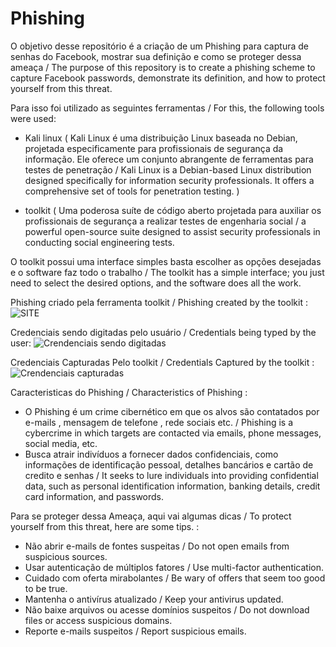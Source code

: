 # Phishing
O objetivo desse repositório é a criação de um Phishing para captura de senhas do Facebook, mostrar sua definição e como se proteger dessa ameaça / The purpose of this repository is to create a phishing scheme to capture Facebook passwords, demonstrate its definition, and how to protect yourself from this threat.

Para isso foi utilizado as seguintes ferramentas / For this, the following tools were used: 

- Kali linux ( Kali Linux é uma distribuição Linux baseada no Debian, projetada especificamente para profissionais de segurança da informação. Ele oferece um conjunto abrangente de ferramentas para testes de penetração / Kali Linux is a Debian-based Linux distribution designed specifically for information security professionals. It offers a comprehensive set of tools for penetration testing. )
  
- toolkit ( Uma poderosa suíte de código aberto projetada para auxiliar os profissionais de segurança a realizar testes de engenharia social / a powerful open-source suite designed to assist security professionals in conducting social engineering tests.

O toolkit possui uma interface simples basta escolher as opções desejadas e o software faz todo o trabalho / The toolkit has a simple interface; you just need to select the desired options, and the software does all the work.

Phishing criado pela ferramenta toolkit / Phishing created by the toolkit :
![SITE](https://github.com/Guiantony/Phishing-/assets/151053367/bc34e194-97fc-41a5-8796-ad4dd80b9dc0)

Credenciais sendo digitadas pelo usuário / Credentials being typed by the user:
![Crendenciais sendo digitadas](https://github.com/Guiantony/Phishing-/assets/151053367/1e3ddce6-4718-457c-a66d-f2195fac5b2f)

Credenciais Capturadas Pelo toolkit / Credentials Captured by the toolkit : 
![Crendenciais capturadas](https://github.com/Guiantony/Phishing-/assets/151053367/709a42bb-5562-40a6-9b1e-e6efa140663a)


Caracteristicas do Phishing / Characteristics of Phishing :

- O Phishing é um crime cibernético em que os alvos são contatados por e-mails , mensagem de telefone , rede sociais etc. / Phishing is a cybercrime in which targets are contacted via emails, phone messages, social media, etc.
- Busca atrair indivíduos a fornecer dados confidenciais, como informações de identificação pessoal, detalhes bancários e cartão de credito e senhas / It seeks to lure individuals into providing confidential data, such as personal identification information, banking details, credit card information, and passwords.

Para se proteger dessa Ameaça, aqui vai algumas dicas / To protect yourself from this threat, here are some tips. :

- Não abrir e-mails de fontes suspeitas / Do not open emails from suspicious sources.
- Usar autenticação de múltiplos fatores / Use multi-factor authentication.
- Cuidado com oferta mirabolantes / Be wary of offers that seem too good to be true.
- Mantenha o antivírus atualizado / Keep your antivirus updated.
- Não baixe arquivos ou acesse domínios suspeitos / Do not download files or access suspicious domains.
- Reporte e-mails suspeitos / Report suspicious emails.
